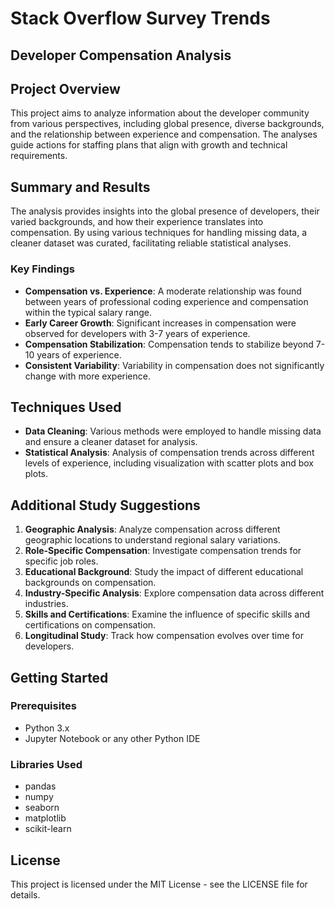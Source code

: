 # Stack Overflow Survey Trends
## Developer Compensation Analysis

## Project Overview

This project aims to analyze information about the developer community from various perspectives, including global presence, diverse backgrounds, and the relationship between experience and compensation. The analyses guide actions for staffing plans that align with growth and technical requirements.

## Summary and Results

The analysis provides insights into the global presence of developers, their varied backgrounds, and how their experience translates into compensation. By using various techniques for handling missing data, a cleaner dataset was curated, facilitating reliable statistical analyses.

### Key Findings

- **Compensation vs. Experience**: A moderate relationship was found between years of professional coding experience and compensation within the typical salary range.
- **Early Career Growth**: Significant increases in compensation were observed for developers with 3-7 years of experience.
- **Compensation Stabilization**: Compensation tends to stabilize beyond 7-10 years of experience.
- **Consistent Variability**: Variability in compensation does not significantly change with more experience.

## Techniques Used

- **Data Cleaning**: Various methods were employed to handle missing data and ensure a cleaner dataset for analysis.
- **Statistical Analysis**: Analysis of compensation trends across different levels of experience, including visualization with scatter plots and box plots.

## Additional Study Suggestions

1. **Geographic Analysis**: Analyze compensation across different geographic locations to understand regional salary variations.
2. **Role-Specific Compensation**: Investigate compensation trends for specific job roles.
3. **Educational Background**: Study the impact of different educational backgrounds on compensation.
4. **Industry-Specific Analysis**: Explore compensation data across different industries.
5. **Skills and Certifications**: Examine the influence of specific skills and certifications on compensation.
6. **Longitudinal Study**: Track how compensation evolves over time for developers.

## Getting Started

### Prerequisites

- Python 3.x
- Jupyter Notebook or any other Python IDE

### Libraries Used

- pandas
- numpy
- seaborn
- matplotlib
- scikit-learn

## License
This project is licensed under the MIT License - see the LICENSE file for details.